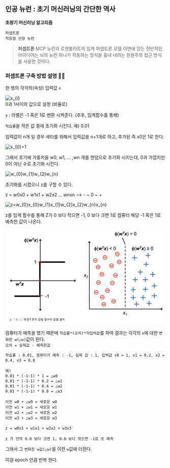## 인공 뉴런 : 초기 머신러닝의 간단한 역사

**초창기 머신러닝 알고리즘**

~~~
퍼셉트론
적응형 선형 뉴런
~~~

> **퍼셉트론**
MCP 뉴런과 로젠블라트의 임계 퍼셉트론 모델 이면에 있는 전반적인 아이디어는 뇌의 뉴런 하나가 작동하는 방식을 흉내 내려는 환원주의 접근 방식을 사용한 것이다.

### 퍼셉트론 구축 방법 설명 👨‍💻

한 행의 각각의(속성) 입력값 `x`

<img src="https://latex.codecogs.com/svg.latex?x_{i}" title="x_{i}" /><br>
0과 1사이의 값으로 설정 (비율로)

`y` : 라벨은 -1 혹은 1로 변환 시켜준다. (추후, 임계함수를 통해)

`학습률`을 작은 값 중에 초기화 시킨다. 예) 0.01

입력값이 n개 일 경우 세타를 위해서 입력값을 n+1개로 하고, 추가된 즉 x0은 1로 한다.

<img src="https://latex.codecogs.com/svg.latex?x_{0}=1" title="x_{0}=1" /><br>

그래서 초기에 가중치들 w0, w1, ... ,wn 개를 랜덤으로 초기화 시키는데, 0과 가깝지만 0이 아닌 수로 초기화 시킨다.

<img src="https://latex.codecogs.com/svg.latex?w_{0}w_{1}w_{2}w_{n}" title="w_{0}w_{1}w_{2}w_{n}" /><br>

초기화를 시켰으니 z를 구할 수 있다.

z = w0x0 + w1x1 + w2x2 ... wnxn --> - ~ 0 ~ +

<img src="https://latex.codecogs.com/svg.latex?z=w_{0}x_{0}w_{1}x_{1}w_{2}x_{2}w_{n}x_{n}" title="z=w_{0}x_{0}w_{1}x_{1}w_{2}x_{2}w_{n}x_{n}" /><br>


z를 임계 함수를 통해 Z가 0 보다 작으면 -1, 0 보다 크면 1로 컴퓨터 해당 -1 혹은 1로 예측한 값이 나온다.

<img src="https://github.com/cwadven/Machine_Learning/blob/master/ML/chapter2/img/function.PNG" alt="drawing" width="600"/><br>

컴퓨터가 예측을 했기 때문에 `학습률*(오차)*각입력값`를 하여 결과는 각각의 `x`에 대한 `변화한 w(△w)`값이 된다.<br>
`오차 = 실제값 - 예측한값`

~~~
학습률 : 0.01, 컴퓨터가 예측 : -1, 실제 값 : 1, 입력값 x0 = 1, x1 = 0.2, x2 = 0.4, x3 = 0.8

예) 
0.01 * (-1-1) * 1 = △w0
0.01 * (-1-1) * 0.2 = △w1
0.01 * (-1-1) * 0.4 = △w2
0.01 * (-1-1) * 0.8 = △w3

이전 w0 + △w0 = 새로운 w0
이전 w1 + △w1 = 새로운 w1
이전 w2 + △w2 = 새로운 w2
이전 w3 + △w3 = 새로운 w3

z = w0x1 + w1x1 + w2x2 + w3x3

z 가 만약 0.0 보다 크면 1, 0.0 보다 작으면 -1로 또 예측
~~~

그래서 그 `변화한 w값(△w)`을 이전 `w`값에 더한다.

이걸 epoch 만큼 반복 한다.